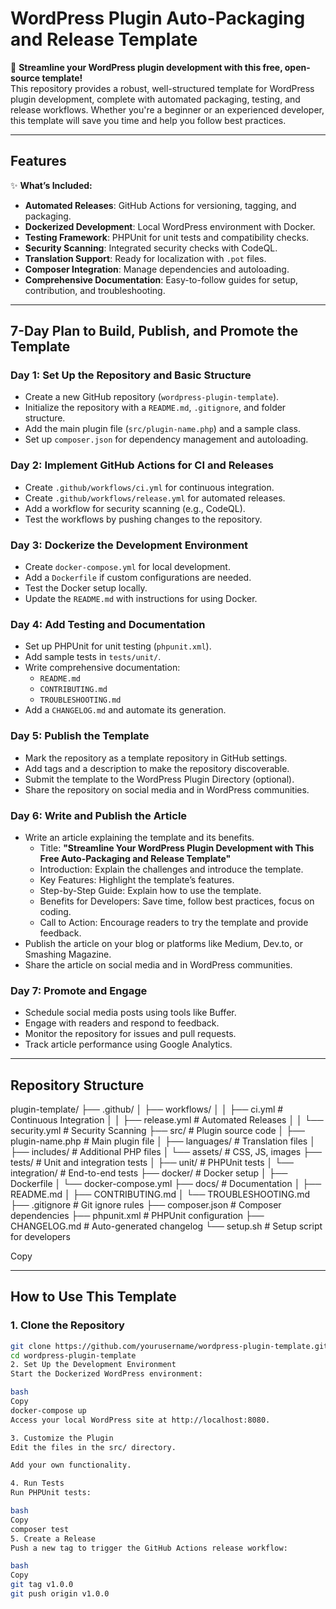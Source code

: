 # WordPress Plugin Auto-Packaging and Release Template

🚀 **Streamline your WordPress plugin development with this free, open-source template!**  
This repository provides a robust, well-structured template for WordPress plugin development, complete with automated packaging, testing, and release workflows. Whether you're a beginner or an experienced developer, this template will save you time and help you follow best practices.

---

## Features

✨ **What’s Included:**

- **Automated Releases**: GitHub Actions for versioning, tagging, and packaging.
- **Dockerized Development**: Local WordPress environment with Docker.
- **Testing Framework**: PHPUnit for unit tests and compatibility checks.
- **Security Scanning**: Integrated security checks with CodeQL.
- **Translation Support**: Ready for localization with `.pot` files.
- **Composer Integration**: Manage dependencies and autoloading.
- **Comprehensive Documentation**: Easy-to-follow guides for setup, contribution, and troubleshooting.

---

## 7-Day Plan to Build, Publish, and Promote the Template

### **Day 1: Set Up the Repository and Basic Structure**
- Create a new GitHub repository (`wordpress-plugin-template`).
- Initialize the repository with a `README.md`, `.gitignore`, and folder structure.
- Add the main plugin file (`src/plugin-name.php`) and a sample class.
- Set up `composer.json` for dependency management and autoloading.

### **Day 2: Implement GitHub Actions for CI and Releases**
- Create `.github/workflows/ci.yml` for continuous integration.
- Create `.github/workflows/release.yml` for automated releases.
- Add a workflow for security scanning (e.g., CodeQL).
- Test the workflows by pushing changes to the repository.

### **Day 3: Dockerize the Development Environment**
- Create `docker-compose.yml` for local development.
- Add a `Dockerfile` if custom configurations are needed.
- Test the Docker setup locally.
- Update the `README.md` with instructions for using Docker.

### **Day 4: Add Testing and Documentation**
- Set up PHPUnit for unit testing (`phpunit.xml`).
- Add sample tests in `tests/unit/`.
- Write comprehensive documentation:
  - `README.md`
  - `CONTRIBUTING.md`
  - `TROUBLESHOOTING.md`
- Add a `CHANGELOG.md` and automate its generation.

### **Day 5: Publish the Template**
- Mark the repository as a template repository in GitHub settings.
- Add tags and a description to make the repository discoverable.
- Submit the template to the WordPress Plugin Directory (optional).
- Share the repository on social media and in WordPress communities.

### **Day 6: Write and Publish the Article**
- Write an article explaining the template and its benefits.
  - Title: **"Streamline Your WordPress Plugin Development with This Free Auto-Packaging and Release Template"**
  - Introduction: Explain the challenges and introduce the template.
  - Key Features: Highlight the template’s features.
  - Step-by-Step Guide: Explain how to use the template.
  - Benefits for Developers: Save time, follow best practices, focus on coding.
  - Call to Action: Encourage readers to try the template and provide feedback.
- Publish the article on your blog or platforms like Medium, Dev.to, or Smashing Magazine.
- Share the article on social media and in WordPress communities.

### **Day 7: Promote and Engage**
- Schedule social media posts using tools like Buffer.
- Engage with readers and respond to feedback.
- Monitor the repository for issues and pull requests.
- Track article performance using Google Analytics.

---

## Repository Structure
plugin-template/
├── .github/
│ ├── workflows/
│ │ ├── ci.yml # Continuous Integration
│ │ ├── release.yml # Automated Releases
│ │ └── security.yml # Security Scanning
├── src/ # Plugin source code
│ ├── plugin-name.php # Main plugin file
│ ├── languages/ # Translation files
│ ├── includes/ # Additional PHP files
│ └── assets/ # CSS, JS, images
├── tests/ # Unit and integration tests
│ ├── unit/ # PHPUnit tests
│ └── integration/ # End-to-end tests
├── docker/ # Docker setup
│ ├── Dockerfile
│ └── docker-compose.yml
├── docs/ # Documentation
│ ├── README.md
│ ├── CONTRIBUTING.md
│ └── TROUBLESHOOTING.md
├── .gitignore # Git ignore rules
├── composer.json # Composer dependencies
├── phpunit.xml # PHPUnit configuration
├── CHANGELOG.md # Auto-generated changelog
└── setup.sh # Setup script for developers

Copy

---

## How to Use This Template

### 1. **Clone the Repository**
   ```bash
   git clone https://github.com/yourusername/wordpress-plugin-template.git
   cd wordpress-plugin-template
2. Set Up the Development Environment
Start the Dockerized WordPress environment:

bash
Copy
docker-compose up
Access your local WordPress site at http://localhost:8080.

3. Customize the Plugin
Edit the files in the src/ directory.

Add your own functionality.

4. Run Tests
Run PHPUnit tests:

bash
Copy
composer test
5. Create a Release
Push a new tag to trigger the GitHub Actions release workflow:

bash
Copy
git tag v1.0.0
git push origin v1.0.0